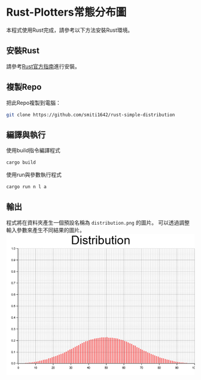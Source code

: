 # Rust-Plotters常態分布圖

本程式使用Rust完成，請參考以下方法安裝Rust環境。

## 安裝Rust

請參考[Rust官方指南](https://www.rust-lang.org/tools/install)進行安裝。

## 複製Repo
把此Repo複製到電腦：
```sh
git clone https://github.com/smiti1642/rust-simple-distribution
```

## 編譯與執行
使用build指令編譯程式
```sh
cargo build
```
使用run與參數執行程式
   ```sh
   cargo run n l a
   ```

## 輸出
程式將在資料夾產生一個預設名稱為 `distribution.png` 的圖片。
可以透過調整輸入參數來產生不同結果的圖片。
![image](https://github.com/smiti1642/rust-simple-distribution/blob/main/distribution.png)
